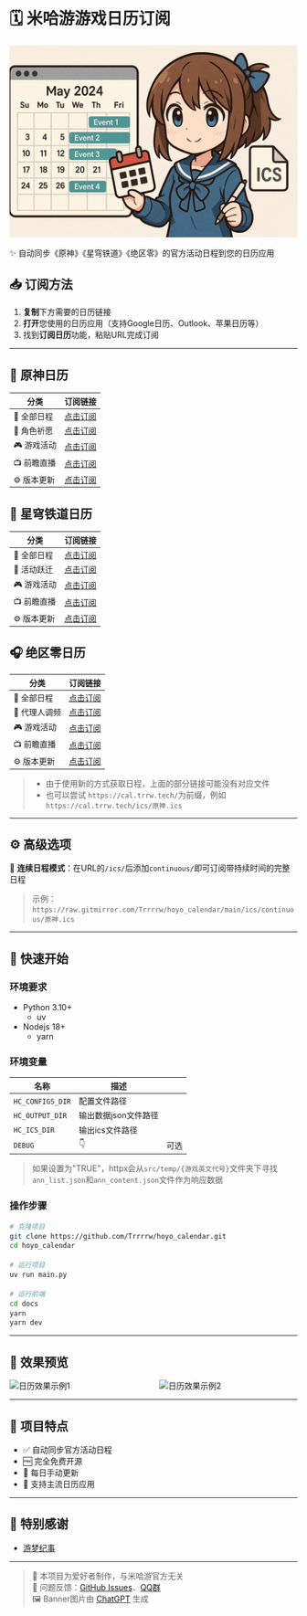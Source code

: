 # 🗓️ 米哈游游戏日历订阅

![Banner Image](./docs/public/banner.png)

✨ 自动同步《原神》《星穹铁道》《绝区零》的官方活动日程到您的日历应用

## 📥 订阅方法

1. **复制**下方需要的日历链接
2. **打开**您使用的日历应用（支持Google日历、Outlook、苹果日历等）
3. 找到**订阅日历**功能，粘贴URL完成订阅

---

## 🏮 原神日历
| 分类       | 订阅链接                                                                                  |
| ---------- | ----------------------------------------------------------------------------------------- |
| 📌 全部日程 | [点击订阅](https://raw.gitmirror.com/Trrrrw/hoyo_calendar/main/ics/原神.ics)              |
| 🌟 角色祈愿 | [点击订阅](https://raw.gitmirror.com/Trrrrw/hoyo_calendar/main/ics/原神/祈愿.ics)         |
| 🎮 游戏活动 | [点击订阅](https://raw.gitmirror.com/Trrrrw/hoyo_calendar/main/ics/原神/活动.ics)         |
| 📺 前瞻直播 | [点击订阅](https://raw.gitmirror.com/Trrrrw/hoyo_calendar/main/ics/原神/前瞻特别节目.ics) |
| ⚙️ 版本更新 | [点击订阅](https://raw.gitmirror.com/Trrrrw/hoyo_calendar/main/ics/原神/版本更新.ics)     |
<!--
| ⏰ 任务限时奖励                                                                            | [点击订阅](https://raw.gitmirror.com/Trrrrw/hoyo_calendar/main/ics/原神/任务限时奖励.ics) |
| 🃏 七圣召唤     | [点击订阅](https://raw.gitmirror.com/Trrrrw/hoyo_calendar/main/ics/原神/七圣召唤.ics)     |
| 👗 衣装限时折扣 | [点击订阅](https://raw.gitmirror.com/Trrrrw/hoyo_calendar/main/ics/原神/衣装限时折扣.ics) |
--> 

## 🚄 星穹铁道日历
| 分类       | 订阅链接                                                                                  |
| ---------- | ----------------------------------------------------------------------------------------- |
| 📌 全部日程 | [点击订阅](https://raw.gitmirror.com/Trrrrw/hoyo_calendar/main/ics/星铁.ics)              |
| 🌟 活动跃迁 | [点击订阅](https://raw.gitmirror.com/Trrrrw/hoyo_calendar/main/ics/星铁/活动跃迁.ics)     |
| 🎮 游戏活动 | [点击订阅](https://raw.gitmirror.com/Trrrrw/hoyo_calendar/main/ics/星铁/活动.ics)         |
| 📺 前瞻直播 | [点击订阅](https://raw.gitmirror.com/Trrrrw/hoyo_calendar/main/ics/星铁/前瞻特别节目.ics) |
| ⚙️ 版本更新 | [点击订阅](https://raw.gitmirror.com/Trrrrw/hoyo_calendar/main/ics/星铁/版本更新.ics)     |

## 🎧 绝区零日历
| 分类         | 订阅链接                                                                                    |
| ------------ | ------------------------------------------------------------------------------------------- |
| 📌 全部日程   | [点击订阅](https://raw.gitmirror.com/Trrrrw/hoyo_calendar/main/ics/绝区零.ics)              |
| 🌟 代理人调频 | [点击订阅](https://raw.gitmirror.com/Trrrrw/hoyo_calendar/main/ics/绝区零/调频.ics)         |
| 🎮 游戏活动   | [点击订阅](https://raw.gitmirror.com/Trrrrw/hoyo_calendar/main/ics/绝区零/活动.ics)         |
| 📺 前瞻直播   | [点击订阅](https://raw.gitmirror.com/Trrrrw/hoyo_calendar/main/ics/绝区零/前瞻特别节目.ics) |
| ⚙️ 版本更新   | [点击订阅](https://raw.gitmirror.com/Trrrrw/hoyo_calendar/main/ics/绝区零/版本更新.ics)     |

> - 由于使用新的方式获取日程，上面的部分链接可能没有对应文件
> - 也可以尝试 `https://cal.trrw.tech/`为前缀，例如 `https://cal.trrw.tech/ics/原神.ics`

---

## ⚙️ 高级选项

🔹 **连续日程模式**：在URL的`/ics/`后添加`continuous/`即可订阅带持续时间的完整日程  
> 示例：`https://raw.gitmirror.com/Trrrrw/hoyo_calendar/main/ics/continuous/原神.ics`

---

## 🚀 快速开始
### 环境要求
- Python 3.10+
  - uv
- Nodejs 18+
  - yarn

### 环境变量
| 名称             | 描述                                 |      |
| ---------------- | ------------------------------------ | ---- |
| `HC_CONFIGS_DIR` | 配置文件路径                         |      |
| `HC_OUTPUT_DIR`  | 输出数据json文件路径                 |      |
| `HC_ICS_DIR`     | 输出ics文件路径                      |      |
| `DEBUG`          | 👇                                    | 可选 |

> 如果设置为"TRUE"，httpx会从`src/temp/{游戏英文代号}`文件夹下寻找`ann_list.json`和`ann_content.json`文件作为响应数据

### 操作步骤
```bash
# 克隆项目
git clone https://github.com/Trrrrw/hoyo_calendar.git
cd hoyo_calendar

# 运行项目
uv run main.py

# 运行前端
cd docs
yarn
yarn dev
```

---

## 📱 效果预览

<div style="display: flex; justify-content: space-between;">
  <img src="./docs/public/hoyo_calendar_00.avif" alt="日历效果示例1" width="48%">
  <img src="./docs/public/hoyo_calendar_01.avif" alt="日历效果示例2" width="48%">
</div>

<!-- ---

## ❓ 常见问题

1. xxxxxx
   - xxxxxx -->


---

## 🌟 项目特点
- ✅ 自动同步官方活动日程
- 🆓 完全免费开源
- 🔄 每日手动更新
- 📅 支持主流日历应用

---

## 🙏 特别感谢
- [游梦纪事](https://github.com/shoyu3/game-events-timeline)

---

> 📢 本项目为爱好者制作，与米哈游官方无关  
> 🐛 问题反馈：[GitHub Issues](https://github.com/Trrrrw/hoyo_calendar/issues)、[QQ群](https://qm.qq.com/q/6l9M3S5YUU)  
> 🖼️ Banner图片由 [ChatGPT](https://chat.openai.com) 生成